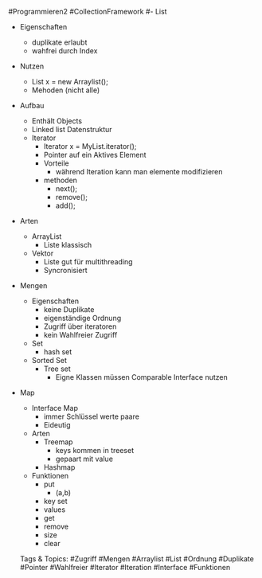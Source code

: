  #Programmieren2 #CollectionFramework #- List
  - Eigenschaften
    - duplikate erlaubt
    - wahfrei durch Index
  - Nutzen
    - List x = new  Arraylist();
    - Mehoden
(nicht alle)
  - Aufbau
    - Enthält Objects
    - Linked list Datenstruktur
    - Iterator
      - Iterator x = MyList.iterator();
      - Pointer auf ein Aktives Element
      - Vorteile
        - während Iteration kann man elemente modifizieren
      - methoden
        - next();
        - remove();
        - add();
  - Arten
    - ArrayList
      - Liste klassisch
    - Vektor
      - Liste gut für multithreading
      - Syncronisiert
- Mengen
  - Eigenschaften
    - keine Duplikate
    - eigenständige Ordnung
    - Zugriff über iteratoren 
    - kein Wahlfreier Zugriff
  - Set
    - hash set
  - Sorted Set
    - Tree set
      - Eigne Klassen müssen Comparable Interface nutzen
- Map
  - Interface Map
    - immer Schlüssel werte paare
    - Eideutig
  - Arten
    - Treemap
      - keys kommen in treeset
      - gepaart mit value
    - Hashmap
  - Funktionen
    - put
      - (a,b)
    - key set
    - values
    - get
    - remove
    - size
    - clear

   Tags & Topics:
   #Zugriff
   #Mengen
   #Arraylist
   #List
   #Ordnung
   #Duplikate
   #Pointer
   #Wahlfreier
   #Iterator
   #Iteration
   #Interface
   #Funktionen